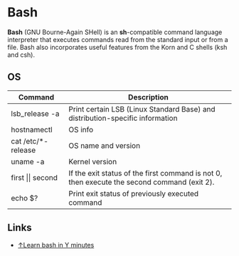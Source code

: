 # Bash

**Bash** (GNU Bourne-Again SHell) is an **sh**-compatible command language interpreter that executes commands read from the standard input or from a file. Bash also incorporates useful features from the Korn and C shells (ksh and csh).

## OS

| Command             | Description                                                                                 |
| ------------------- | ------------------------------------------------------------------------------------------- |
| lsb_release -a      | Print certain LSB (Linux Standard Base) and distribution-specific information               |
| hostnamectl         | OS info                                                                                     |
| cat /etc/\*-release | OS name and version                                                                         |
| uname -a            | Kernel version                                                                              |
| first \|\| second   | If the exit status of the first command is not 0, then execute the second command (exit 2). |
| echo $?             | Print exit status of previously executed command                                            |

## Links

- [↑Learn bash in Y minutes](https://learnxinyminutes.com/docs/bash/)
